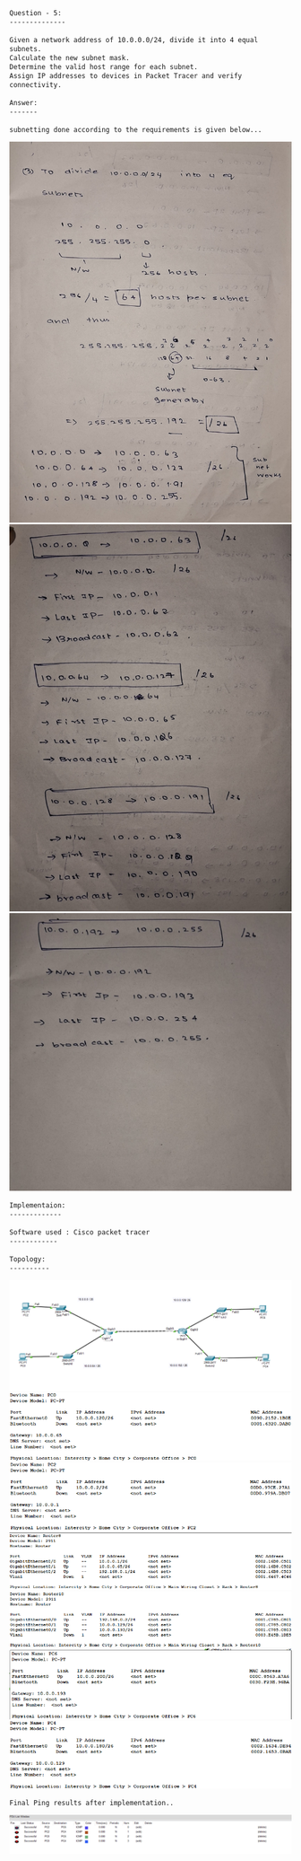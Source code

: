 ```
Question - 5:
--------------

Given a network address of 10.0.0.0/24, divide it into 4 equal subnets.
Calculate the new subnet mask.
Determine the valid host range for each subnet.
Assign IP addresses to devices in Packet Tracer and verify connectivity.

Answer:
-------

subnetting done according to the requirements is given below...
```
![](images/1.jpg)
![](images/2.jpg)
![](images/3.jpg)

```
Implementaion:
-------------

Software used : Cisco packet tracer
------------

Topology:
----------
```

![alt text](images/image.png)
![alt text](images/image-5.png)
![alt text](images/image-6.png)
![alt text](images/image-7.png)
![alt text](images/image-8.png)
![alt text](images/image-10.png)
![alt text](images/image-11.png)
```
Final Ping results after implementation..
```

![alt text](images/image-12.png)